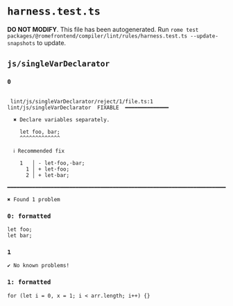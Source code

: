 # `harness.test.ts`

**DO NOT MODIFY**. This file has been autogenerated. Run `rome test packages/@romefrontend/compiler/lint/rules/harness.test.ts --update-snapshots` to update.

## `js/singleVarDeclarator`

### `0`

```

 lint/js/singleVarDeclarator/reject/1/file.ts:1 lint/js/singleVarDeclarator  FIXABLE  ━━━━━━━━━━━━━━

  ✖ Declare variables separately.

    let foo, bar;
    ^^^^^^^^^^^^^

  ℹ Recommended fix

    1   │ - let·foo,·bar;
      1 │ + let·foo;
      2 │ + let·bar;

━━━━━━━━━━━━━━━━━━━━━━━━━━━━━━━━━━━━━━━━━━━━━━━━━━━━━━━━━━━━━━━━━━━━━━━━━━━━━━━━━━━━━━━━━━━━━━━━━━━━

✖ Found 1 problem

```

### `0: formatted`

```
let foo;
let bar;

```

### `1`

```
✔ No known problems!

```

### `1: formatted`

```
for (let i = 0, x = 1; i < arr.length; i++) {}

```
